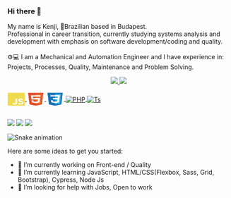 ### Hi there 👋
My name is Kenji, 📍Brazilian based in Budapest. <br>
Professional in career transition, currently studying systems analysis and development with
 emphasis on software development/coding and quality. <br><br>⚙💻 I am a Mechanical and Automation Engineer
 and I have experience in: Projects, Processes, Quality, Maintenance and Problem Solving.

<div align="center">
  <a href="https://github.com/kenjiRN">
  <img height="160em" src="https://github-readme-stats.vercel.app/api?username=KenjiRN&show_icons=true&theme=dracula&include_all_commits=true&count_private=true"/>
  <img height="160em" src="https://github-readme-stats.vercel.app/api/top-langs/?username=KenjiRN&layout=compact&langs_count=7&theme=dracula"/>
</div>

<div style="display: inline_block"><br>
  <img align="center" alt="Js" height="30" width="40" src="https://raw.githubusercontent.com/devicons/devicon/master/icons/javascript/javascript-plain.svg">
  
  
  <img align="center" alt="HTML" height="30" width="40" src="https://raw.githubusercontent.com/devicons/devicon/master/icons/html5/html5-original.svg">
  <img align="center" alt="CSS" height="30" width="40" src="https://raw.githubusercontent.com/devicons/devicon/master/icons/css3/css3-original.svg">
  <img align="center" alt="PHP" height="50" width="60" src="https://cdn.jsdelivr.net/gh/devicons/devicon/icons/php/php-plain.svg">
  <img align="center" alt="Ts" height="60" width="70" src="https://cdn.jsdelivr.net/gh/devicons/devicon/icons/nodejs/nodejs-original-wordmark.svg">
<!-- 
  <img align="right" alt="Rafa-pic" height="150" style="border-radius:50px;" src="https://media.discordapp.net/attachments/639956127056134178/890373478988013628/Publicacoes_Instagram_1_1.png?width=676&height=676"> -->
</div>
  
  ##
 
<div> 

  <a href="https://instagram.com/KenjiRN" target="_blank"><img src="https://img.shields.io/badge/-Instagram-%23E4405F?style=for-the-badge&logo=instagram&logoColor=white" target="_blank"></a>
  <a href = "mailto:kenji_nakajima@hotmail.com"><img src="https://img.shields.io/badge/-Gmail-%23333?style=for-the-badge&logo=gmail&logoColor=white" target="_blank"></a>
  <a href="https://www.linkedin.com/in/kenjinakajima/" target="_blank"><img src="https://img.shields.io/badge/-LinkedIn-%230077B5?style=for-the-badge&logo=linkedin&logoColor=white" target="_blank"></a> 
 
  ![Snake animation](https://github.com/KenjiRN/KenjiRN/blob/output/github-contribution-grid-snake.svg)
 
</div>




Here are some ideas to get you started:

- 🔭 I’m currently working on Front-end / Quality
- 🌱 I’m currently learning JavaScript, HTML/CSS(Flexbox, Sass, Grid, Bootstrap), Cypress, Node Js
- 🤞 I’m looking for help with Jobs, Open to work


